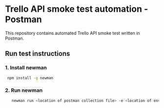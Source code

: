 # Trello API smoke test automation - Postman

This repository contains automated Trello API smoke test written in Postman.

## Run test instructions

### 1. Install newman
  ```sh
   npm install -g newman
   ```

### 2. Run newman
```sh
   newman run <location of postman collection file> -e <location of environment file>
   ```
